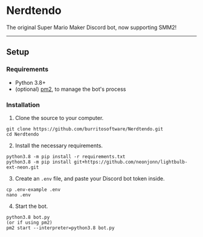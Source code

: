 # Nerdtendo
The original Super Mario Maker Discord bot, now supporting SMM2!

---

## Setup

### Requirements
- Python 3.8+
- (optional) [pm2](https://pm2.keymetrics.io/), to manage the bot's process

### Installation
1. Clone the source to your computer.
```
git clone https://github.com/burritosoftware/Nerdtendo.git
cd Nerdtendo
```

2. Install the necessary requirements.
```
python3.8 -m pip install -r requirements.txt
python3.8 -m pip install git+https://github.com/neonjonn/lightbulb-ext-neon.git
```

3. Create an `.env` file, and paste your Discord bot token inside.
```
cp .env-example .env
nano .env
```

4. Start the bot.
```
python3.8 bot.py
(or if using pm2)
pm2 start --interpreter=python3.8 bot.py
```